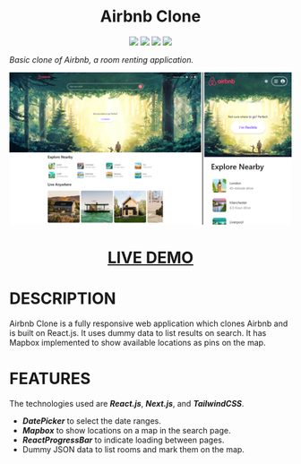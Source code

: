<!-- BIG CENTERED HEADING -->
<h1 align="center">Airbnb Clone</h1>

<!-- ICONS -->
<p align="center">
<img src="https://img.shields.io/badge/-React.Js-61DAFB?logo=react&logoColor=white&style=for-the-badge&logoWidth=20" >
<img src="https://img.shields.io/badge/-Next.Js-000000?logo=nextdotjs&logoColor=white&style=for-the-badge&logoWidth=20" >
<img src="https://img.shields.io/badge/-TailwindCSS-06B6D4?logo=tailwindcss&logoColor=white&style=for-the-badge&logoWidth=20" >
<img src="https://img.shields.io/tokei/lines/github/gyunbie/airbnb?style=for-the-badge" >
</p>

<!-- SUMMARY -->
_Basic clone of Airbnb, a room renting application._

<!-- SCREENSHOT & LIVE DEMO -->
<p align="center">
<img src="https://github.com/Gyunbie/airbnb/blob/master/public/assets/images/airbnb-clone-desktop-mobile.png">
<h1 align="center"><a href="https://airbnb-gyunbie.vercel.app/">LIVE DEMO</a></h1>
</p>

<!-- DESCRIPTION -->
# DESCRIPTION
Airbnb Clone is a fully responsive web application which clones Airbnb and is built on React.js. It uses dummy data to list results on search. It has Mapbox implemented to show available locations as pins on the map.

<!-- FEATURES -->
# FEATURES
The technologies used are ***React.js***, ***Next.js***, and ***TailwindCSS***.
- ***DatePicker*** to select the date ranges.
- ***Mapbox*** to show locations on a map in the search page.
- ***ReactProgressBar*** to indicate loading between pages.
- Dummy JSON data to list rooms and mark them on the map.
